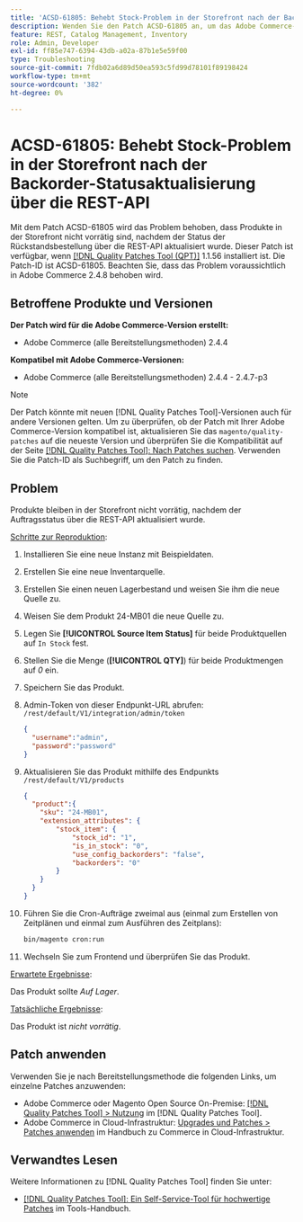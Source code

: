 ```yaml
---
title: 'ACSD-61805: Behebt Stock-Problem in der Storefront nach der Backorder-Statusaktualisierung über die REST-API'
description: Wenden Sie den Patch ACSD-61805 an, um das Adobe Commerce-Problem zu beheben, bei dem Produkte nicht vorrätig sind, nachdem der Status der Rückstandsbestellung über die REST-API aktualisiert wurde
feature: REST, Catalog Management, Inventory
role: Admin, Developer
exl-id: ff85e747-6394-43db-a02a-87b1e5e59f00
type: Troubleshooting
source-git-commit: 7fdb02a6d89d50ea593c5fd99d78101f89198424
workflow-type: tm+mt
source-wordcount: '382'
ht-degree: 0%

---
```


# ACSD-61805: Behebt Stock-Problem in der Storefront nach der Backorder-Statusaktualisierung über die REST-API

Mit dem Patch ACSD-61805 wird das Problem behoben, dass Produkte in der Storefront nicht vorrätig sind, nachdem der Status der Rückstandsbestellung über die REST-API aktualisiert wurde. Dieser Patch ist verfügbar, wenn [[!DNL Quality Patches Tool (QPT)]](/help/tools/quality-patches-tool/quality-patches-tool-to-self-serve-quality-patches.md) 1.1.56 installiert ist. Die Patch-ID ist ACSD-61805. Beachten Sie, dass das Problem voraussichtlich in Adobe Commerce 2.4.8 behoben wird.

## Betroffene Produkte und Versionen

**Der Patch wird für die Adobe Commerce-Version erstellt:**

* Adobe Commerce (alle Bereitstellungsmethoden) 2.4.4

**Kompatibel mit Adobe Commerce-Versionen:**

* Adobe Commerce (alle Bereitstellungsmethoden) 2.4.4 - 2.4.7-p3

>[!NOTE]
>
>Der Patch könnte mit neuen [!DNL Quality Patches Tool]-Versionen auch für andere Versionen gelten. Um zu überprüfen, ob der Patch mit Ihrer Adobe Commerce-Version kompatibel ist, aktualisieren Sie das `magento/quality-patches` auf die neueste Version und überprüfen Sie die Kompatibilität auf der Seite [[!DNL Quality Patches Tool]: Nach Patches suchen](https://experienceleague.adobe.com/tools/commerce-quality-patches/index.html). Verwenden Sie die Patch-ID als Suchbegriff, um den Patch zu finden.

## Problem

Produkte bleiben in der Storefront nicht vorrätig, nachdem der Auftragsstatus über die REST-API aktualisiert wurde.

<u>Schritte zur Reproduktion</u>:

1. Installieren Sie eine neue Instanz mit Beispieldaten.
1. Erstellen Sie eine neue Inventarquelle.
1. Erstellen Sie einen neuen Lagerbestand und weisen Sie ihm die neue Quelle zu.
1. Weisen Sie dem Produkt 24-MB01 die neue Quelle zu.
1. Legen Sie **[!UICONTROL Source Item Status]** für beide Produktquellen auf `In Stock` fest.
1. Stellen Sie die Menge (**[!UICONTROL QTY]**) für beide Produktmengen auf *0* ein.
1. Speichern Sie das Produkt.
1. Admin-Token von dieser Endpunkt-URL abrufen: `/rest/default/V1/integration/admin/token`

   ```json
   {
     "username":"admin", 
     "password":"password" 
   }
   ```

1. Aktualisieren Sie das Produkt mithilfe des Endpunkts `/rest/default/V1/products`

   ```json
   {
     "product":{
       "sku": "24-MB01",
       "extension_attributes": {
           "stock_item": {
               "stock_id": "1",
               "is_in_stock": "0",
               "use_config_backorders": "false",
               "backorders": "0"
           }
       }
     }
   }
   ```

1. Führen Sie die Cron-Aufträge zweimal aus (einmal zum Erstellen von Zeitplänen und einmal zum Ausführen des Zeitplans):

   ```bash
   bin/magento cron:run
   ```

1. Wechseln Sie zum Frontend und überprüfen Sie das Produkt.

<u>Erwartete Ergebnisse</u>:

Das Produkt sollte *Auf Lager*.

<u>Tatsächliche Ergebnisse</u>:

Das Produkt ist *nicht vorrätig*.

## Patch anwenden

Verwenden Sie je nach Bereitstellungsmethode die folgenden Links, um einzelne Patches anzuwenden:

* Adobe Commerce oder Magento Open Source On-Premise: [[!DNL Quality Patches Tool] > Nutzung](/help/tools/quality-patches-tool/usage.md) im [!DNL Quality Patches Tool].
* Adobe Commerce in Cloud-Infrastruktur: [Upgrades und Patches > Patches anwenden](https://experienceleague.adobe.com/docs/commerce-cloud-service/user-guide/develop/upgrade/apply-patches.html) im Handbuch zu Commerce in Cloud-Infrastruktur.

## Verwandtes Lesen

Weitere Informationen zu [!DNL Quality Patches Tool] finden Sie unter:

* [[!DNL Quality Patches Tool]: Ein Self-Service-Tool für hochwertige Patches](/help/tools/quality-patches-tool/quality-patches-tool-to-self-serve-quality-patches.md) im Tools-Handbuch.
